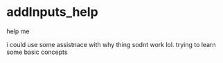 # addInputs_help
help me

i could use some assistnace with why thing sodnt work lol. trying to learn some basic concepts
